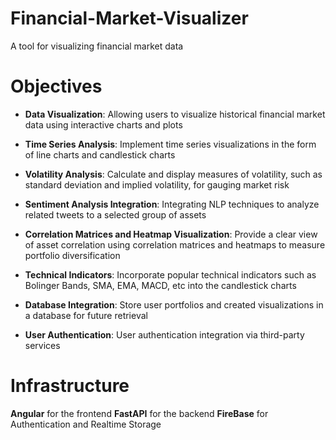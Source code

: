 # Financial-Market-Visualizer
A tool for visualizing financial market data


# Objectives

- **Data Visualization**: Allowing users to visualize historical financial market data using interactive charts and plots

- **Time Series Analysis**: Implement time series visualizations in the form of line charts and candlestick charts

- **Volatility Analysis**: Calculate and display measures of volatility, such as standard deviation and implied volatility, for gauging market risk

- **Sentiment Analysis Integration**: Integrating NLP techniques to analyze related tweets to a selected group of assets 

- **Correlation Matrices and Heatmap Visualization**: Provide a clear view of asset correlation using correlation matrices and heatmaps to measure portfolio diversification

- **Technical Indicators**: Incorporate popular technical indicators such as Bolinger Bands, SMA, EMA, MACD, etc into the candlestick charts

- **Database Integration**: Store user portfolios and created visualizations in a database for future retrieval

- **User Authentication**: User authentication integration via third-party services

# Infrastructure

**Angular** for the frontend
**FastAPI** for the backend
**FireBase** for Authentication and Realtime Storage